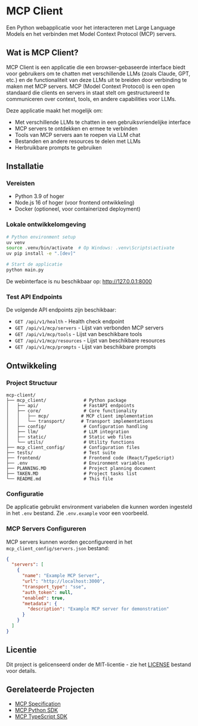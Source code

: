 # MCP Client

Een Python webapplicatie voor het interacteren met Large Language Models en het verbinden met Model Context Protocol (MCP) servers.

## Wat is MCP Client?

MCP Client is een applicatie die een browser-gebaseerde interface biedt voor gebruikers om te chatten met verschillende LLMs (zoals Claude, GPT, etc.) en de functionaliteit van deze LLMs uit te breiden door verbinding te maken met MCP servers. MCP (Model Context Protocol) is een open standaard die clients en servers in staat stelt om gestructureerd te communiceren over context, tools, en andere capabilities voor LLMs.

Deze applicatie maakt het mogelijk om:
- Met verschillende LLMs te chatten in een gebruiksvriendelijke interface
- MCP servers te ontdekken en ermee te verbinden
- Tools van MCP servers aan te roepen via LLM chat
- Bestanden en andere resources te delen met LLMs
- Herbruikbare prompts te gebruiken

## Installatie

### Vereisten
- Python 3.9 of hoger
- Node.js 16 of hoger (voor frontend ontwikkeling)
- Docker (optioneel, voor containerized deployment)

### Lokale ontwikkelomgeving
```bash
# Python environment setup
uv venv
source .venv/bin/activate  # Op Windows: .venv\Scripts\activate
uv pip install -e ".[dev]"

# Start de applicatie
python main.py
```

De webinterface is nu beschikbaar op: http://127.0.0.1:8000

### Test API Endpoints

De volgende API endpoints zijn beschikbaar:

- `GET /api/v1/health` - Health check endpoint
- `GET /api/v1/mcp/servers` - Lijst van verbonden MCP servers
- `GET /api/v1/mcp/tools` - Lijst van beschikbare tools
- `GET /api/v1/mcp/resources` - Lijst van beschikbare resources
- `GET /api/v1/mcp/prompts` - Lijst van beschikbare prompts

## Ontwikkeling

### Project Structuur

```
mcp-client/
├── mcp_client/              # Python package
│   ├── api/                 # FastAPI endpoints
│   ├── core/                # Core functionality
│   │   ├── mcp/            # MCP client implementation
│   │   └── transport/      # Transport implementations
│   ├── config/              # Configuration handling
│   ├── llm/                 # LLM integration
│   ├── static/              # Static web files
│   └── utils/               # Utility functions
├── mcp_client_config/       # Configuration files
├── tests/                   # Test suite
├── frontend/                # Frontend code (React/TypeScript)
├── .env                     # Environment variables
├── PLANNING.MD              # Project planning document
├── TAKEN.MD                 # Project tasks list
└── README.md                # This file
```

### Configuratie

De applicatie gebruikt environment variabelen die kunnen worden ingesteld in het `.env` bestand. Zie `.env.example` voor een voorbeeld.

### MCP Servers Configureren

MCP servers kunnen worden geconfigureerd in het `mcp_client_config/servers.json` bestand:

```json
{
  "servers": [
    {
      "name": "Example MCP Server",
      "url": "http://localhost:3000",
      "transport_type": "sse",
      "auth_token": null,
      "enabled": true,
      "metadata": {
        "description": "Example MCP server for demonstration"
      }
    }
  ]
}
```

## Licentie

Dit project is gelicenseerd onder de MIT-licentie - zie het [LICENSE](LICENSE) bestand voor details.

## Gerelateerde Projecten

- [MCP Specification](https://spec.modelcontextprotocol.io)
- [MCP Python SDK](https://github.com/modelcontextprotocol/python-sdk)
- [MCP TypeScript SDK](https://github.com/modelcontextprotocol/typescript-sdk)